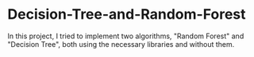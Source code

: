 # Decision-Tree-and-Random-Forest
In this project, I tried to implement two algorithms, "Random Forest" and "Decision Tree", both using the necessary libraries and without them.
